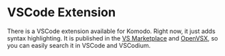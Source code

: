 # VSCode Extension

There is a VSCode extension available for Komodo. Right now, it just adds syntax highlighting. It is published in the [VS Marketplace](https://marketplace.visualstudio.com/items?itemName=symstatic.komodo-analyzer) and [OpenVSX](https://open-vsx.org/extension/symstatic/komodo-analyzer), so you can easily search it in VSCode and VSCodium.
